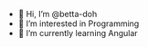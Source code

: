- 👋 Hi, I’m @betta-doh
- 👀 I’m interested in Programming
- 🌱 I’m currently learning Angular

<!---
betta-doh/betta-doh is a ✨ special ✨ repository because its `README.md` (this file) appears on your GitHub profile.
You can click the Preview link to take a look at your changes.
--->
